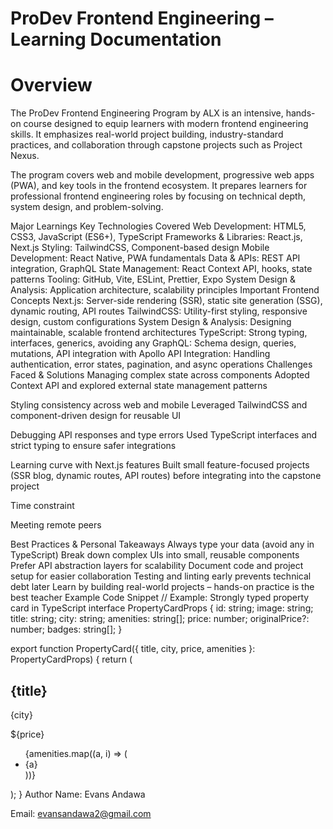 # ProDev Frontend Engineering – Learning Documentation
# Overview
The ProDev Frontend Engineering Program by ALX is an intensive, hands-on course designed to equip learners with modern frontend engineering skills. It emphasizes real-world project building, industry-standard practices, and collaboration through capstone projects such as Project Nexus.

The program covers web and mobile development, progressive web apps (PWA), and key tools in the frontend ecosystem. It prepares learners for professional frontend engineering roles by focusing on technical depth, system design, and problem-solving.

Major Learnings
Key Technologies Covered
Web Development: HTML5, CSS3, JavaScript (ES6+), TypeScript
Frameworks & Libraries: React.js, Next.js
Styling: TailwindCSS, Component-based design
Mobile Development: React Native, PWA fundamentals
Data & APIs: REST API integration, GraphQL
State Management: React Context API, hooks, state patterns
Tooling: GitHub, Vite, ESLint, Prettier, Expo
System Design & Analysis: Application architecture, scalability principles
Important Frontend Concepts
Next.js: Server-side rendering (SSR), static site generation (SSG), dynamic routing, API routes
TailwindCSS: Utility-first styling, responsive design, custom configurations
System Design & Analysis: Designing maintainable, scalable frontend architectures
TypeScript: Strong typing, interfaces, generics, avoiding any
GraphQL: Schema design, queries, mutations, API integration with Apollo
API Integration: Handling authentication, error states, pagination, and async operations
Challenges Faced & Solutions
Managing complex state across components
Adopted Context API and explored external state management patterns

Styling consistency across web and mobile
Leveraged TailwindCSS and component-driven design for reusable UI

Debugging API responses and type errors
Used TypeScript interfaces and strict typing to ensure safer integrations

Learning curve with Next.js features
Built small feature-focused projects (SSR blog, dynamic routes, API routes) before integrating into the capstone project

Time constraint

Meeting remote peers

Best Practices & Personal Takeaways
Always type your data (avoid any in TypeScript)
Break down complex UIs into small, reusable components
Prefer API abstraction layers for scalability
Document code and project setup for easier collaboration
Testing and linting early prevents technical debt later
Learn by building real-world projects – hands-on practice is the best teacher
Example Code Snippet
// Example: Strongly typed property card in TypeScript
interface PropertyCardProps {
  id: string;
  image: string;
  title: string;
  city: string;
  amenities: string[];
  price: number;
  originalPrice?: number;
  badges: string[];
}

export function PropertyCard({ title, city, price, amenities }: PropertyCardProps) {
  return (
    <div className="rounded-xl shadow p-4">
      <h2 className="text-lg font-bold">{title}</h2>
      <p className="text-gray-600">{city}</p>
      <p className="text-green-700 font-semibold">${price}</p>
      <ul className="list-disc pl-4">
        {amenities.map((a, i) => (
          <li key={i}>{a}</li>
        ))}
      </ul>
    </div>
  );
}
Author
Name: Evans Andawa

Email: evansandawa2@gmail.com
